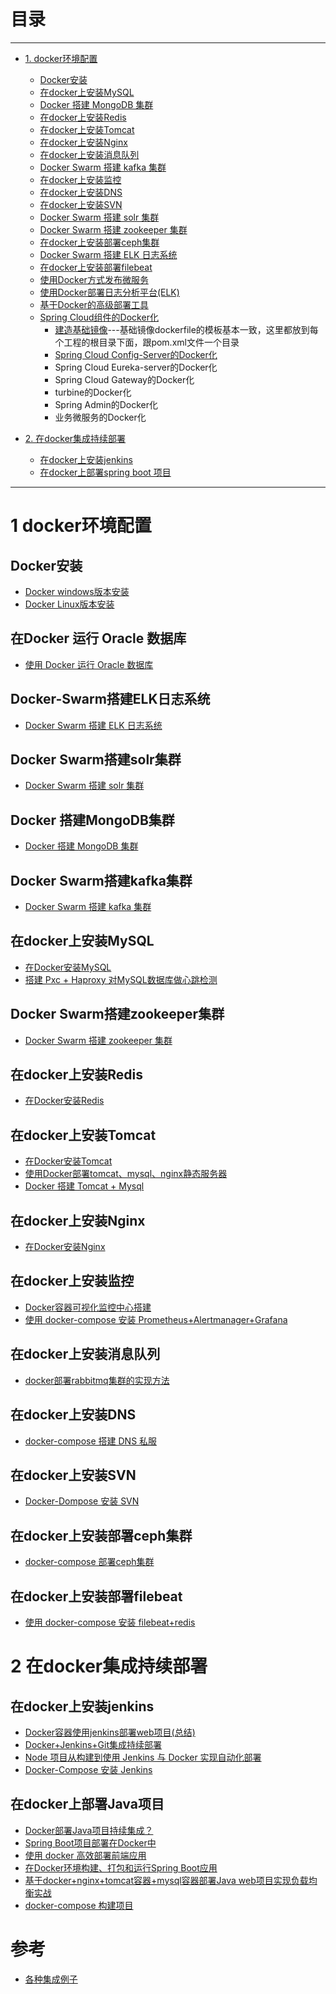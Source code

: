 # 目录
---
* [1. docker环境配置](#1-docker环境配置)
  * [Docker安装](#1-Docker安装)
  * [在docker上安装MySQL](#在docker上安装MySQL)
  * [Docker 搭建 MongoDB 集群](#Docker-搭建MongoDB集群)
  * [在docker上安装Redis](#在docker上安装Redis)
  * [在docker上安装Tomcat](#在docker上安装Tomcat)
  * [在docker上安装Nginx](#在docker上安装Nginx)
  * [在docker上安装消息队列](#在docker上安装消息队列)
  * [Docker Swarm 搭建 kafka 集群](#Docker-Swarm搭建kafka集群)
  * [在docker上安装监控](#在docker上安装监控)
  * [在docker上安装DNS](#在docker上安装DNS)
  * [在docker上安装SVN](#在docker上安装SVN)
  * [Docker Swarm 搭建 solr 集群](#Docker-Swarm搭建solr集群)
  * [Docker Swarm 搭建 zookeeper 集群](#Docker-Swarm搭建zookeeper集群)
  * [在docker上安装部署ceph集群](#在docker上安装部署ceph集群)
  * [Docker Swarm 搭建 ELK 日志系统](#Docker-Swarm搭建ELK日志系统)
  * [在docker上安装部署filebeat](#在docker上安装部署filebeat)
  * [使用Docker方式发布微服务](https://weread.qq.com/web/reader/ca932ea071d7c798ca9a714k5fd32dd02725fd0b37cd75e) 
  * [使用Docker部署日志分析平台(ELK)](https://weread.qq.com/web/reader/ca932ea071d7c798ca9a714kc45328f0274c45147dee704)
  * [基于Docker的高级部署工具](https://weread.qq.com/web/reader/ca932ea071d7c798ca9a714keb132680275eb160de1d35c)
  * [Spring Cloud组件的Docker化](https://weread.qq.com/web/reader/71d32370716443e271df020k01332b9028a013d407161b5)
    * [建造基础镜像](https://weread.qq.com/web/reader/71d32370716443e271df020k398323202893988c7f885f0)---基础镜像dockerfile的模板基本一致，这里都放到每个工程的根目录下面，跟pom.xml文件一个目录
    * [Spring Cloud Config-Server的Docker化](https://weread.qq.com/web/reader/71d32370716443e271df020k01332b9028a013d407161b5)
    * Spring Cloud Eureka-server的Docker化
    * Spring Cloud Gateway的Docker化
    * turbine的Docker化
    * Spring Admin的Docker化
    * 业务微服务的Docker化

* [2. 在docker集成持续部署](#2-在docker集成持续部署)
  * [在docker上安装jenkins](#在docker上安装jenkins)
  * [在docker上部署spring boot 项目](#在docker上部署Java项目)


---

# 1 docker环境配置

## Docker安装
   * [Docker windows版本安装](https://github.com/stevenli91748/Engineering-special/blob/master/Docker/Docker%20windows/README.md)
   * [Docker Linux版本安装](https://github.com/stevenli91748/Engineering-special/blob/master/Docker/docker%20for%20linux/README.md)

##  在Docker 运行 Oracle 数据库
   * [使用 Docker 运行 Oracle 数据库](https://rovo98.github.io/posts/c5182a98/)

## Docker-Swarm搭建ELK日志系统
 
   * [Docker Swarm 搭建 ELK 日志系统](https://www.jianshu.com/p/da81ce484eb9)
 
## Docker Swarm搭建solr集群
   * [Docker Swarm 搭建 solr 集群](https://www.jianshu.com/p/f3fbbea3ff66)

## Docker 搭建MongoDB集群 
   * [ Docker 搭建 MongoDB 集群](https://www.jianshu.com/p/43fd9e24270e)
 
## Docker Swarm搭建kafka集群
   * [Docker Swarm 搭建 kafka 集群](https://www.jianshu.com/p/54811ae630a7)

## 在docker上安装MySQL
   * [在Docker安装MySQL](https://github.com/stevenli91748/Engineering-special/blob/master/Docker/在Docker安装MySQL/README.md)
   * [搭建 Pxc + Haproxy 对MySQL数据库做心跳检测](https://www.jianshu.com/p/28396151526c)
## Docker Swarm搭建zookeeper集群

   * [Docker Swarm 搭建 zookeeper 集群](https://www.jianshu.com/p/82f94f67c701)

## 在docker上安装Redis
   * [在Docker安装Redis](https://github.com/stevenli91748/Engineering-special/blob/master/Docker/在Docker安装Redis/README.md)

## 在docker上安装Tomcat
   * [在Docker安装Tomcat](https://github.com/stevenli91748/Engineering-special/blob/master/Docker/在Docker安装Tomcat/README.md)
   * [使用Docker部署tomcat、mysql、nginx静态服务器](https://blog.csdn.net/a745233700/article/details/80452862)
   * [Docker 搭建 Tomcat + Mysql](https://www.cnblogs.com/primadonna/p/10411857.html)
   
## 在docker上安装Nginx  
   * [在Docker安装Nginx](https://github.com/stevenli91748/Engineering-special/blob/master/Docker/在Docker安装Nginx/README.md)

## 在docker上安装监控
   * [Docker容器可视化监控中心搭建](https://mp.weixin.qq.com/s?__biz=MzU4ODI1MjA3NQ==&mid=2247483763&idx=1&sn=6ceb9e73540b5016dadfb212636b3855&chksm=fdded7b7caa95ea1165b507397c39267d3bf7522c83cc8ed10eae4ee4a13db831eb58a3dc167&scene=21#wechat_redirect)
   * [使用 docker-compose 安装 Prometheus+Alertmanager+Grafana](http://www.dev-share.top/2019/06/25/%e4%bd%bf%e7%94%a8-docker-compose-%e5%ae%89%e8%a3%85-prometheusalertmanagergrafana/)

## 在docker上安装消息队列
   * [docker部署rabbitmq集群的实现方法](https://www.jb51.net/article/144748.htm)

## 在docker上安装DNS
* [docker-compose 搭建 DNS 私服](http://www.dev-share.top/2020/06/04/%e6%90%ad%e5%bb%ba-dns-%e7%a7%81%e6%9c%8d/)


## 在docker上安装SVN
* [Docker-Dompose 安装 SVN](http://www.dev-share.top/2020/08/28/docker-dompose-%e5%ae%89%e8%a3%85-svn/)

## 在docker上安装部署ceph集群
* [docker-compose 部署ceph集群](http://www.dev-share.top/2019/12/24/docker-compose-%e9%83%a8%e7%bd%b2ceph%e9%9b%86%e7%be%a4/)

## 在docker上安装部署filebeat
* [使用 docker-compose 安装 filebeat+redis](http://www.dev-share.top/2019/06/27/%e4%bd%bf%e7%94%a8-docker-compose-%e5%ae%89%e8%a3%85-filebeatredis/)



# 2 在docker集成持续部署

## 在docker上安装jenkins
* [Docker容器使用jenkins部署web项目(总结)](https://www.jb51.net/article/146319.htm)
* [Docker+Jenkins+Git集成持续部署](https://www.bilibili.com/video/av62369964/?spm_id_from=333.788.videocard.1)
* [Node 项目从构建到使用 Jenkins 与 Docker 实现自动化部署](http://dockone.io/article/9507)
* [Docker-Compose 安装 Jenkins](http://www.dev-share.top/2020/08/23/docker-compose-%e5%ae%89%e8%a3%85-jenkins/)

## 在docker上部署Java项目
* [Docker部署Java项目持续集成？](http://dockone.io/question/283)
* [Spring Boot项目部署在Docker中](https://itweknow.cn/blog-site/posts/e2232a75.html)
* [使用 docker 高效部署前端应用](https://github.com/shfshanyue/op-note/blob/master/deploy-fe-with-docker.md)
* [在Docker环境构建、打包和运行Spring Boot应用](http://dockone.io/article/9530)
* [基于docker+nginx+tomcat容器+mysql容器部署Java web项目实现负载均衡实战](https://blog.csdn.net/liqz666/article/details/82222511)
* [docker-compose 构建项目](http://www.dev-share.top/2019/07/16/docker-compose-%e6%9e%84%e5%bb%ba%e9%a1%b9%e7%9b%ae/)


# 参考
* [各种集成例子](https://www.jianshu.com/u/cf31b9838b17)
